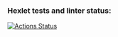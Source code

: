 ### Hexlet tests and linter status:
[![Actions Status](https://github.com/Vmelnikoff/layout-designer-project-lvl1/workflows/hexlet-check/badge.svg)](https://github.com/Vmelnikoff/layout-designer-project-lvl1/actions)